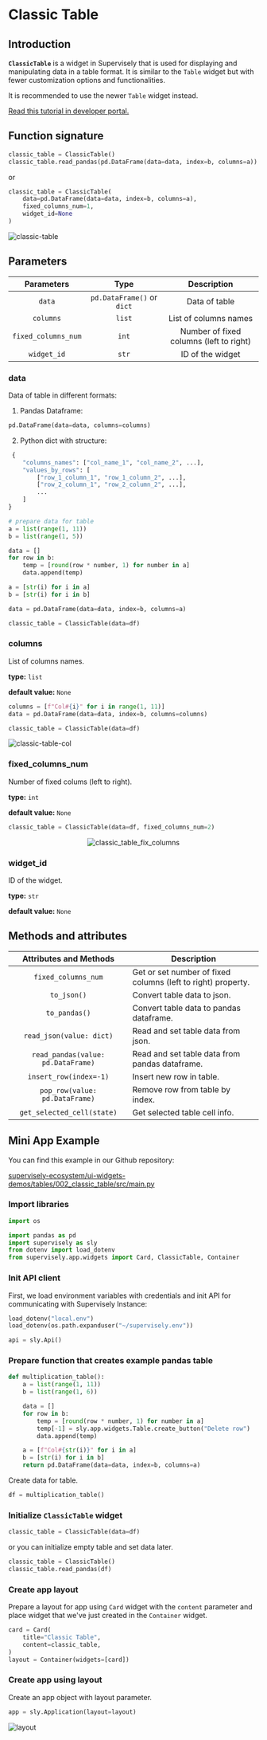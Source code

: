 # Classic Table

## Introduction

**`ClassicTable`** is a widget in Supervisely that is used for displaying and manipulating data in a table format. It is similar to the `Table` widget but with fewer customization options and functionalities. 

It is recommended to use the newer `Table` widget instead.

[Read this tutorial in developer portal.](https://developer.supervise.ly/app-development/widgets/tables/classic-table)

## Function signature

```python
classic_table = ClassicTable()
classic_table.read_pandas(pd.DataFrame(data=data, index=b, columns=a))
```

or

```python
classic_table = ClassicTable(
    data=pd.DataFrame(data=data, index=b, columns=a),
    fixed_columns_num=1,
    widget_id=None
)
```

![classic-table](https://user-images.githubusercontent.com/79905215/218053006-6a62f66e-2848-42cb-8dda-6f36146107f0.png)

## Parameters

|     Parameters      |            Type            |               Description               |
| :-----------------: | :------------------------: | :-------------------------------------: |
|       `data`        | `pd.DataFrame()` or `dict` |              Data of table              |
|      `columns`      |           `list`           |          List of columns names          |
| `fixed_columns_num` |           `int`            | Number of fixed columns (left to right) |
|     `widget_id`     |           `str`            |            ID of the widget             |

### data

Data of table in different formats:

1. Pandas Dataframe:

```python
pd.DataFrame(data=data, columns=columns)
```

2. Python dict with structure:

```python
 {
    "columns_names": ["col_name_1", "col_name_2", ...],
    "values_by_rows": [
        ["row_1_column_1", "row_1_column_2", ...],
        ["row_2_column_1", "row_2_column_2", ...],
        ...
    ]
}
```

```python
# prepare data for table
a = list(range(1, 11))
b = list(range(1, 5))

data = []
for row in b:
    temp = [round(row * number, 1) for number in a]
    data.append(temp)

a = [str(i) for i in a]
b = [str(i) for i in b]

data = pd.DataFrame(data=data, index=b, columns=a)

classic_table = ClassicTable(data=df)
```

### columns

List of columns names.

**type:** `list`

**default value:** `None`

```python
columns = [f"Col#{i}" for i in range(1, 11)]
data = pd.DataFrame(data=data, index=b, columns=columns)

classic_table = ClassicTable(data=df)
```

![classic-table-col](https://user-images.githubusercontent.com/79905215/218053549-86215c69-3d43-4a99-a3f4-1eb53b168dcd.png)

### fixed_columns_num

Number of fixed colums (left to right).

**type:** `int`

**default value:** `None`

```python
classic_table = ClassicTable(data=df, fixed_columns_num=2)
```

<p align="center">
  <img src="https://user-images.githubusercontent.com/79905215/222659501-0dd0f4a6-ecdd-4fe4-b17b-d271de9f8a06.gif" alt="classic_table_fix_columns" />
</p>

### widget_id

ID of the widget.

**type:** `str`

**default value:** `None`

## Methods and attributes

|                                        Attributes and Methods                                        | Description                                                             |
| :--------------------------------------------------------------------------------------------------: | ----------------------------------------------------------------------- |
|                                         `fixed_columns_num`                                          | Get or set number of fixed columns (left to right) property.            |
|                                             `to_json()`                                              | Convert table data to json.                                             |
|                                            `to_pandas()`                                             | Convert table data to pandas dataframe.                                 |
|                                       `read_json(value: dict)`                                       | Read and set table data from json.                                      |
|                                  `read_pandas(value: pd.DataFrame)`                                  | Read and set table data from pandas dataframe.                          |
|                                        `insert_row(index=-1)`                                        | Insert new row in table.                                                |
|                                    `pop_row(value: pd.DataFrame)`                                    | Remove row from table by index.                                         |
|                                      `get_selected_cell(state)`                                      | Get selected table cell info.                                           |


## Mini App Example

You can find this example in our Github repository:

[supervisely-ecosystem/ui-widgets-demos/tables/002_classic_table/src/main.py](https://github.com/supervisely-ecosystem/ui-widgets-demos/blob/master/tables/002_classic_table/src/main.py)

### Import libraries

```python
import os

import pandas as pd
import supervisely as sly
from dotenv import load_dotenv
from supervisely.app.widgets import Card, ClassicTable, Container
```

### Init API client

First, we load environment variables with credentials and init API for communicating with Supervisely Instance:

```python
load_dotenv("local.env")
load_dotenv(os.path.expanduser("~/supervisely.env"))

api = sly.Api()
```

### Prepare function that creates example pandas table

```python
def multiplication_table():
    a = list(range(1, 11))
    b = list(range(1, 6))

    data = []
    for row in b:
        temp = [round(row * number, 1) for number in a]
        temp[-1] = sly.app.widgets.Table.create_button("Delete row")
        data.append(temp)

    a = [f"Col#{str(i)}" for i in a]
    b = [str(i) for i in b]
    return pd.DataFrame(data=data, index=b, columns=a)
```

Create data for table.

```python
df = multiplication_table()
```

### Initialize `ClassicTable` widget

```python
classic_table = ClassicTable(data=df)
```

or you can initialize empty table and set data later.

```python
classic_table = ClassicTable()
classic_table.read_pandas(df)
```

### Create app layout

Prepare a layout for app using `Card` widget with the `content` parameter and place widget that we've just created in the `Container` widget.

```python
card = Card(
    title="Classic Table",
    content=classic_table,
)
layout = Container(widgets=[card])
```

### Create app using layout

Create an app object with layout parameter.

```python
app = sly.Application(layout=layout)
```

![layout](https://user-images.githubusercontent.com/79905215/218065148-e15d9642-2ca2-4132-9f76-52ed3cff5cce.png)
